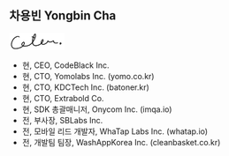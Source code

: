 ## 차용빈 Yongbin Cha

<img src="./logo.png" width=100/>

- 현, CEO, CodeBlack Inc.
- 현, CTO, Yomolabs Inc. (yomo.co.kr)
- 현, CTO, KDCTech Inc. (batoner.kr)
- 현, CTO, Extrabold Co.
- 현, SDK 총괄매니저, Onycom Inc. (imqa.io)
- 전, 부사장, SBLabs Inc.
- 전, 모바일 리드 개발자, WhaTap Labs Inc. (whatap.io)
- 전, 개발팀 팀장, WashAppKorea Inc. (cleanbasket.co.kr)

<!--
**dr-coton/dr-coton** is a ✨ _special_ ✨ repository because its `README.md` (this file) appears on your GitHub profile.

Here are some ideas to get you started:

- 🔭 I’m currently working on ...
- 🌱 I’m currently learning ...
- 👯 I’m looking to collaborate on ...
- 🤔 I’m looking for help with ...
- 💬 Ask me about ...
- 📫 How to reach me: ...
- 😄 Pronouns: ...
- ⚡ Fun fact: ...
-->
